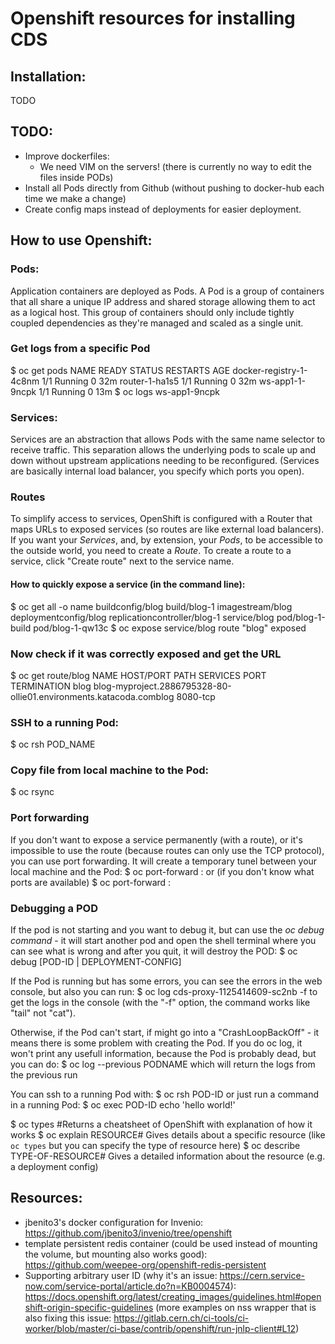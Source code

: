 # Openshift resources for installing CDS


## Installation:
TODO

## TODO:
* Improve dockerfiles:
    - We need VIM on the servers! (there is currently no way to edit the files inside PODs)
* Install all Pods directly from Github (without pushing to docker-hub each time we make a change)
* Create config maps instead of deployments for easier deployment.

## How to use Openshift:
### Pods:
Application containers are deployed as Pods. A Pod is a group of containers that all share a unique IP address and shared storage allowing them to act as a logical host. This group of containers should only include tightly coupled dependencies as they're managed and scaled as a single unit.

### Get logs from a specific Pod
$ oc get pods
NAME                      READY     STATUS    RESTARTS   AGE
docker-registry-1-4c8nm   1/1       Running   0          32m
router-1-ha1s5            1/1       Running   0          32m
ws-app1-1-9ncpk           1/1       Running   0          13m
$ oc logs ws-app1-9ncpk

### Services:
Services are an abstraction that allows Pods with the same name selector to receive traffic. This separation allows the underlying pods to scale up and down without upstream applications needing to be reconfigured. (Services are basically internal load balancer, you specify which ports you open).

### Routes
To simplify access to services, OpenShift is configured with a Router that maps URLs to exposed services (so routes are like external load balancers). If you want your _Services_, and, by extension, your _Pods_, to be accessible to the outside world, you need to create a _Route_.
To create a route to a service, click "Create route" next to the service name.

#### How to quickly expose a service (in the command line):
$ oc get all -o name
buildconfig/blog
build/blog-1
imagestream/blog
deploymentconfig/blog
replicationcontroller/blog-1
service/blog
pod/blog-1-build
pod/blog-1-qw13c
$ oc expose service/blog
route "blog" exposed
### Now check if it was correctly exposed and get the URL
$ oc get route/blog
NAME      HOST/PORT                                                        PATH      SERVICES   PORT       TERMINATION
blog  blog-myproject.2886795328-80-ollie01.environments.katacoda.comblog
8080-tcp

### SSH to a running Pod:
$ oc rsh POD_NAME

### Copy file from local machine to the Pod:
$ oc rsync

### Port forwarding
If you don't want to expose a service permanently (with a route), or it's impossible to use the route (because routes can only use the TCP protocol), you can use port forwarding. It will create a temporary tunel between your local machine and the Pod:
$ oc port-forward <pod-name> <local-port>:<remote-port>
or (if you don't know what ports are available)
$ oc port-forward <pod-name> :<remote-port>

### Debugging a POD
If the pod is not starting and you want to debug it, but can use the _oc debug command_ - it will start another pod and open the shell terminal where you can see what is wrong and after you quit, it will destroy the POD:
$ oc debug [POD-ID | DEPLOYMENT-CONFIG]

If the Pod is running but has some errors, you can see the errors in the web console, but also you can run:
$ oc log cds-proxy-1125414609-sc2nb -f
to get the logs in the console (with the "-f" option, the command works like "tail" not "cat").

Otherwise, if the Pod can't start, if might go into a "CrashLoopBackOff" - it means there is some problem with creating the Pod. If you do oc log, it won't print any usefull information, because the Pod is probably dead, but you can do:
$ oc log --previous PODNAME
which will return the logs from the previous run

You can ssh to a running Pod with:
$ oc rsh POD-ID
or just run a command in a running Pod:
$ oc exec POD-ID echo 'hello world!'


$ oc types #Returns a cheatsheet of OpenShift with explanation of how it works
$ oc explain RESOURCE# Gives details about a specific resource (like `oc types` but you can specify the type of resource here)
$ oc describe TYPE-OF-RESOURCE# Gives a detailed information about the resource (e.g. a deployment config)

## Resources:
* jbenito3's docker configuration for Invenio: https://github.com/jbenito3/invenio/tree/openshift
* template persistent redis container (could be used instead of mounting the volume, but mounting also works good): https://github.com/weepee-org/openshift-redis-persistent
* Supporting arbitrary user ID (why it's an issue: https://cern.service-now.com/service-portal/article.do?n=KB0004574): https://docs.openshift.org/latest/creating_images/guidelines.html#openshift-origin-specific-guidelines (more examples on nss wrapper that is also fixing this issue: https://gitlab.cern.ch/ci-tools/ci-worker/blob/master/ci-base/contrib/openshift/run-jnlp-client#L12)